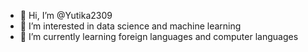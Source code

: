 - 👋 Hi, I’m @Yutika2309
- 👀 I’m interested in data science and machine learning
- 🌱 I’m currently learning foreign languages and computer languages

<!---
Yutika2309/Yutika2309 is a ✨ special ✨ repository because its `README.md` (this file) appears on your GitHub profile.
You can click the Preview link to take a look at your changes.
--->
